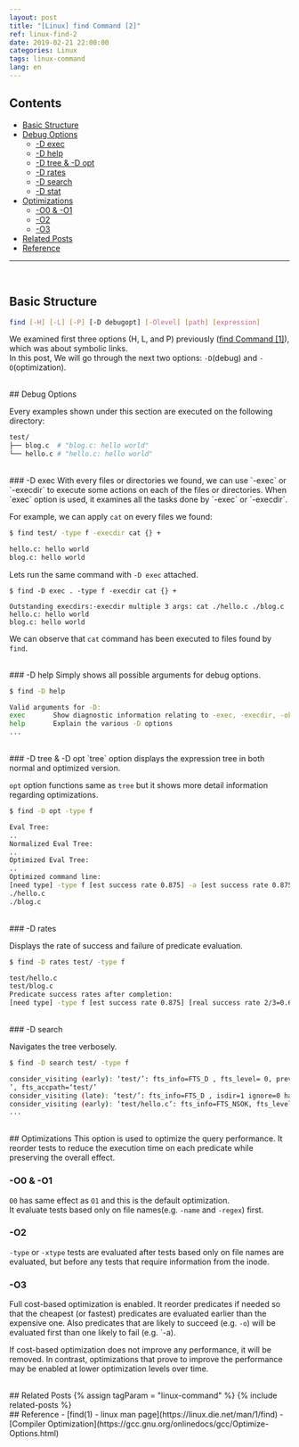 ```yaml
---
layout: post
title: "[Linux] find Command [2]"
ref: linux-find-2
date: 2019-02-21 22:00:00
categories: Linux
tags: linux-command
lang: en
---
```


## Contents
- [Basic Structure](#struct)
- [Debug Options](#debugopt)
  + [-D exec](#exec)
  + [-D help](#help)
  + [-D tree & -D opt](#treeopt)
  + [-D rates](#rates)
  + [-D search](#search)
  + [-D stat](#stat)
- [Optimizations](#olevel)
  + [-O0 & -O1](#o01)
  + [-O2](#o2)
  + [-O3](#o3)
- [Related Posts](#related)
- [Reference](#ref)
<hr />
<br />

## Basic Structure <a id="struct"></a>

```bash
find [-H] [-L] [-P] [-D debugopt] [-Olevel] [path] [expression]
```

We examined first three options (H, L, and P) previously ([find Command \[1\]](../en-linux-howto-find_command_symlink)), which was about symbolic links.<br />
In this post, We will go through the next two options: `-D`(debug) and `-O`(optimization).

<br />
## Debug Options <a id="debugopt"></a>

Every examples shown under this section are executed on the following directory:

```bash
test/
├── blog.c  # "blog.c: hello world"
└── hello.c # "hello.c: hello world"
```

<br />
### -D exec <a id="exec"></a>
With every files or directories we found, we can use `-exec` or `-execdir` to execute some actions
on each of the files or directories. When `exec` option is used, it examines all the tasks done by `-exec` or `-execdir`.

For example, we can apply `cat` on every files we found:
```bash
$ find test/ -type f -execdir cat {} +

hello.c: hello world
blog.c: hello world
```

Lets run the same command with `-D exec` attached.

```
$ find -D exec . -type f -execdir cat {} +

Outstanding execdirs:-execdir multiple 3 args: cat ./hello.c ./blog.c 
hello.c: hello world
blog.c: hello world
```
 
We can observe that `cat` command has been executed to files found by `find`.

<br />
### -D help <a id="help"></a>
Simply shows all possible arguments for debug options.

```bash
$ find -D help

Valid arguments for -D:
exec       Show diagnostic information relating to -exec, -execdir, -ok and -okdir
help       Explain the various -D options
... 
```

<br />
### -D tree & -D opt <a id="treeopt"></a>
`tree` option displays the expression tree in both normal and optimized version.

`opt` option functions same as `tree` but it shows more detail information regarding optimizations.

```bash
$ find -D opt -type f

Eval Tree:
..
Normalized Eval Tree:
..
Optimized Eval Tree:
..
Optimized command line:
[need type] -type f [est success rate 0.875] -a [est success rate 0.875] -print [est success rate 1] 
./hello.c
./blog.c
```

<br />
### -D rates <a id="rates"></a>

Displays the rate of success and failure of predicate evaluation.

```bash
$ find -D rates test/ -type f

test/hello.c
test/blog.c
Predicate success rates after completion:
[need type] -type f [est success rate 0.875] [real success rate 2/3=0.6667] -a [est success rate 0.875] [real success rate 2/3=0.6667] -print [est success rate 1] [real success rate 2/2=1]   
```

<br />
### -D search <a id="searh"></a>

Navigates the tree verbosely.

```bash
$ find -D search test/ -type f

consider_visiting (early): ‘test/’: fts_info=FTS_D , fts_level= 0, prev_depth=-2147483648 fts_path=‘test/
’, fts_accpath=‘test/’
consider_visiting (late): ‘test/’: fts_info=FTS_D , isdir=1 ignore=0 have_stat=1 have_type=1 
consider_visiting (early): ‘test/hello.c’: fts_info=FTS_NSOK, fts_level= 1, prev_depth=0 fts_path=‘test/hello.c’, fts_accpath=‘hello.c’
...
```

<br />
## Optimizations <a id="olevel"></a>
This option is used to optimize the query performance. It reorder tests to reduce the execution 
time on each predicate while preserving the overall effect.
	
### -O0 & -O1 <a id="o01"></a>
`O0` has same effect as `O1` and this is the default optimization. <br />
It evaluate tests based only on file names(e.g. `-name` and `-regex`) first.

### -O2 <a id="o2"></a>
`-type` or `-xtype` tests are evaluated after tests based only on file names are evaluated, but
before any tests that require information from the inode.

### -O3 <a id="o3"></a>
Full cost-based optimization is enabled. It reorder predicates if needed so that the cheapest 
(or fastest) predicates are evaluated earlier than the expensive one. Also predicates that are
likely to succeed (e.g. `-o`) will be evaluated first than one likely to fail (e.g. `-a).

If cost-based optimization does not improve any performance, it will be removed. In contrast, 
   optimizations that prove to improve the performance may be enabled 
   at lower optimization levels over time.

<br />
## Related Posts <a id="related"></a>
{% assign tagParam = "linux-command" %}
{% include related-posts %}

<br />
## Reference <a id="ref"></a>
- [find(1) - linux man page](https://linux.die.net/man/1/find)
- [Compiler Optimization](https://gcc.gnu.org/onlinedocs/gcc/Optimize-Options.html)
